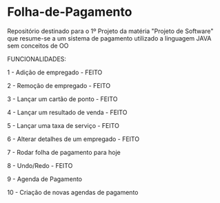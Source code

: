 # Folha-de-Pagamento
Repositório destinado para o 1º Projeto da matéria "Projeto de Software" que resume-se a um sistema de pagamento utilizado a linguagem JAVA sem conceitos de OO



FUNCIONALIDADES:


1 - Adição de empregado - FEITO

2 - Remoção de empregado - FEITO

3 - Lançar um cartão de ponto - FEITO

4 - Lançar um resultado de venda - FEITO

5 - Lançar uma taxa de serviço - FEITO

6 - Alterar detalhes de um empregado - FEITO

7 - Rodar folha de pagamento para hoje

8 - Undo/Redo - FEITO

9 - Agenda de Pagamento

10 - Criação de novas agendas de pagamento
